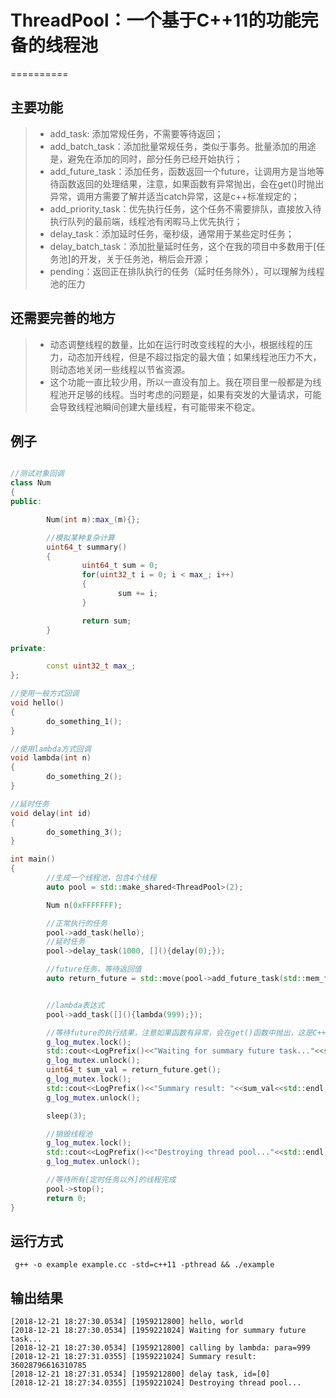 # ThreadPool：一个基于C++11的功能完备的线程池
==========
## 主要功能
> * add_task: 添加常规任务，不需要等待返回；
> * add_batch_task：添加批量常规任务，类似于事务。批量添加的用途是，避免在添加的同时，部分任务已经开始执行；
> * add_future_task：添加任务，函数返回一个future，让调用方是当地等待函数返回的处理结果，注意，如果函数有异常抛出，会在get()时抛出异常，调用方需要了解并适当catch异常，这是c++标准规定的；
> * add_priority_task：优先执行任务，这个任务不需要排队，直接放入待执行队列的最前端，线程池有闲暇马上优先执行；
> * delay_task：添加延时任务，毫秒级，通常用于某些定时任务；
> * delay_batch_task：添加批量延时任务，这个在我的项目中多数用于[任务池]的开发，关于任务池，稍后会开源；
> * pending：返回正在排队执行的任务（延时任务除外），可以理解为线程池的压力

## 还需要完善的地方
> * 动态调整线程的数量，比如在运行时改变线程的大小，根据线程的压力，动态加开线程，但是不超过指定的最大值；如果线程池压力不大，则动态地关闭一些线程以节省资源。
> * 这个功能一直比较少用，所以一直没有加上。我在项目里一般都是为线程池开足够的线程。当时考虑的问题是，如果有突发的大量请求，可能会导致线程池瞬间创建大量线程，有可能带来不稳定。

## 例子

```c++

//测试对象回调
class Num
{
public:

        Num(int m):max_(m){};

        //模拟某种复杂计算
        uint64_t summary()
        {
                uint64_t sum = 0;
                for(uint32_t i = 0; i < max_; i++)
                {
                        sum += i;
                }

                return sum;
        }

private:

        const uint32_t max_;
};

//使用一般方式回调
void hello()
{
        do_something_1();
}

//使用lambda方式回调
void lambda(int n)
{
        do_something_2();
}

//延时任务
void delay(int id)
{
        do_something_3();
}

int main()
{
        //生成一个线程池，包含4个线程
        auto pool = std::make_shared<ThreadPool>(2);

        Num n(0xFFFFFFF);

        //正常执行的任务
        pool->add_task(hello);
        //延时任务
        pool->delay_task(1000, [](){delay(0);});

        //future任务，等待返回值
        auto return_future = std::move(pool->add_future_task(std::mem_fn(&Num::summary), &n));


        //lambda表达式
        pool->add_task([](){lambda(999);});

        //等待future的执行结果，注意如果函数有异常，会在get()函数中抛出，这是C++11的标准决定的
        g_log_mutex.lock();
        std::cout<<LogPrefix()<<"Waiting for summary future task..."<<std::endl;
        g_log_mutex.unlock();
        uint64_t sum_val = return_future.get();
        g_log_mutex.lock();
        std::cout<<LogPrefix()<<"Summary result: "<<sum_val<<std::endl;
        g_log_mutex.unlock();

        sleep(3);

        //销毁线程池
        g_log_mutex.lock();
        std::cout<<LogPrefix()<<"Destroying thread pool..."<<std::endl;
        g_log_mutex.unlock();

        //等待所有[定时任务以外]的线程完成
        pool->stop();
        return 0;
}
```

## 运行方式

```shell
 g++ -o example example.cc -std=c++11 -pthread && ./example
```

## 输出结果
```
[2018-12-21 18:27:30.0534] [1959212800] hello, world
[2018-12-21 18:27:30.0534] [1959221024] Waiting for summary future task...
[2018-12-21 18:27:30.0534] [1959212800] calling by lambda: para=999
[2018-12-21 18:27:31.0355] [1959221024] Summary result: 36028796616310785
[2018-12-21 18:27:31.0534] [1959212800] delay task, id=[0]
[2018-12-21 18:27:34.0355] [1959221024] Destroying thread pool...
```
